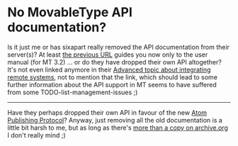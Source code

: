 # No MovableType API documentation?

Is it just me or has sixapart really removed the API documentation from their server(s)? At least [the previous URL](http://www.movabletype.org/docs/mtmanual\_programmatic.html) guides you now only to the user manual (for MT 3.2) ... or do they have dropped their own API altogether? It's not even linked anymore in their [Advanced topic about integrating remote systems](http://www.sixapart.com/movabletype/docs/3.2/11_advanced_topics/#entry-5345), not to mention that the link, which should lead to some further information about the API support in MT seems to have suffered from some TODO-list-management-issues ;)

-------------------------------



Have they perhaps dropped their own API in favour of the new <a href="http://www.ietf.org/internet-drafts/draft-ietf-atompub-protocol-07.txt">Atom Publishing Protocol</a>? Anyway, just removing all the old documentation is a little bit harsh to me, but as long as there's [more than a copy on archive.org](http://web.archive.org/web/20050204004812/http://www.movabletype.org/docs/mtmanual_programmatic.html) I don't really mind ;)